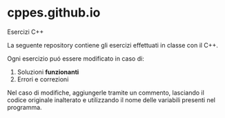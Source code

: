 # cppes.github.io
Esercizi C++

La seguente repository contiene gli esercizi effettuati in classe con il C++.

Ogni esercizio puó essere modificato in caso di:

1. Soluzioni <b> funzionanti </b>
2. Errori e correzioni

Nel caso di modifiche, aggiungerle tramite un commento, lasciando il codice originale inalterato e utilizzando il nome delle variabili presenti nel programma.
